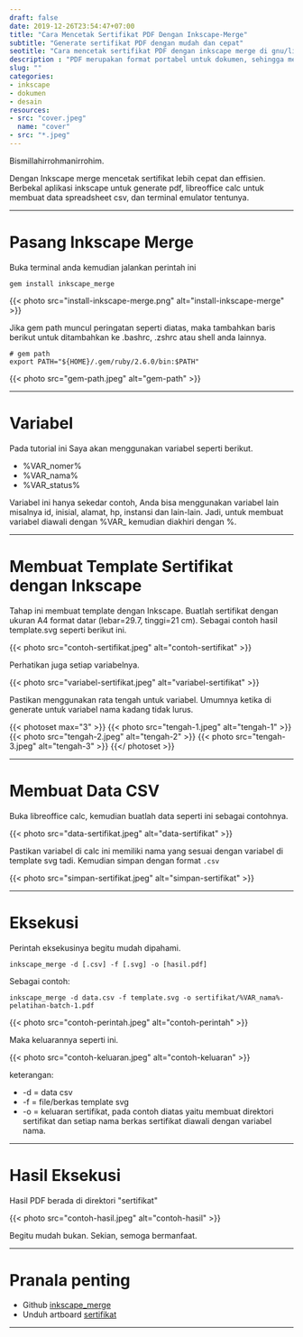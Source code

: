 ```yaml
---
draft: false
date: 2019-12-26T23:54:47+07:00
title: "Cara Mencetak Sertifikat PDF Dengan Inkscape-Merge"
subtitle: "Generate sertifikat PDF dengan mudah dan cepat"
seotitle: "Cara mencetak sertifikat PDF dengan inkscape merge di gnu/linux"
description : "PDF merupakan format portabel untuk dokumen, sehingga mempermudah untuk ditampilkan dan dicetak. Ternyata dengan Inkscape Merge mencetak sertifikat jadi lebih mudah, mari simak tutorialnya."
slug: ""
categories:
- inkscape
- dokumen
- desain
resources:
- src: "cover.jpeg"
  name: "cover"
- src: "*.jpeg"
---
```


Bismillahirrohmanirrohim.

Dengan Inkscape merge mencetak sertifikat lebih cepat dan effisien. Berbekal aplikasi inkscape untuk generate pdf, libreoffice calc untuk membuat data spreadsheet csv, dan terminal emulator tentunya.
***

# Pasang Inkscape Merge

Buka terminal anda kemudian jalankan perintah ini

```
gem install inkscape_merge
```
{{< photo src="install-inkscape-merge.png" alt="install-inkscape-merge" >}}

Jika gem path muncul peringatan seperti diatas, maka tambahkan baris berikut untuk ditambahkan ke .bashrc, .zshrc atau shell anda lainnya.

```
# gem path
export PATH="${HOME}/.gem/ruby/2.6.0/bin:$PATH"
```

{{< photo src="gem-path.jpeg" alt="gem-path" >}}

***
# Variabel

Pada tutorial ini Saya akan menggunakan variabel seperti berikut.

* %VAR_nomer%
* %VAR_nama%
* %VAR_status%

Variabel ini hanya sekedar contoh, Anda bisa menggunakan variabel lain misalnya id, inisial, alamat, hp, instansi dan lain-lain. Jadi, untuk membuat variabel diawali dengan %VAR_ kemudian diakhiri dengan %.

***
# Membuat Template Sertifikat dengan Inkscape

Tahap ini membuat template dengan Inkscape. Buatlah sertifikat dengan ukuran A4 format datar (lebar=29.7, tinggi=21 cm). Sebagai contoh hasil template.svg seperti berikut ini.

{{< photo src="contoh-sertifikat.jpeg" alt="contoh-sertifikat" >}}

Perhatikan juga setiap variabelnya.

{{< photo src="variabel-sertifikat.jpeg" alt="variabel-sertifikat" >}}

Pastikan menggunakan rata tengah untuk variabel. Umumnya ketika di generate untuk variabel nama kadang tidak lurus.

{{< photoset max="3" >}}
  {{< photo src="tengah-1.jpeg" alt="tengah-1" >}}
  {{< photo src="tengah-2.jpeg" alt="tengah-2" >}}
  {{< photo src="tengah-3.jpeg" alt="tengah-3" >}}
{{</ photoset >}}

***
# Membuat Data CSV

Buka libreoffice calc, kemudian buatlah data seperti ini sebagai contohnya.

{{< photo src="data-sertifikat.jpeg" alt="data-sertifikat" >}}

Pastikan variabel di calc ini memiliki nama yang sesuai dengan variabel di template svg tadi. Kemudian simpan dengan format `.csv`

{{< photo src="simpan-sertifikat.jpeg" alt="simpan-sertifikat" >}}

***
# Eksekusi

Perintah eksekusinya begitu mudah dipahami.

```
inkscape_merge -d [.csv] -f [.svg] -o [hasil.pdf]
```

Sebagai contoh:

```
inkscape_merge -d data.csv -f template.svg -o sertifikat/%VAR_nama%-pelatihan-batch-1.pdf
```

{{< photo src="contoh-perintah.jpeg" alt="contoh-perintah" >}}

Maka keluarannya seperti ini.

{{< photo src="contoh-keluaran.jpeg" alt="contoh-keluaran" >}}

keterangan:
* -d = data csv
* -f = file/berkas template svg
* -o = keluaran sertifikat, pada contoh diatas yaitu membuat direktori sertifikat dan setiap nama berkas sertifikat diawali dengan variabel nama.

***
# Hasil Eksekusi

Hasil PDF berada di direktori "sertifikat"

{{< photo src="contoh-hasil.jpeg" alt="contoh-hasil" >}}

Begitu mudah bukan. Sekian, semoga bermanfaat.

***
# Pranala penting

* Github [inkscape_merge](https://github.com/borgand/inkscape_merge)
* Unduh artboard [sertifikat](https://gitlab.com/hervyqa/artboard/raw/master/sertifikat.svg?inline=false)
***
